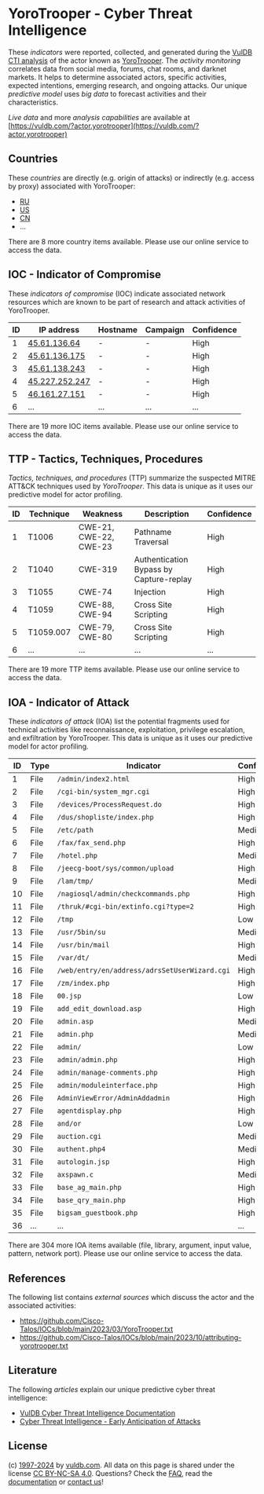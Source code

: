 # YoroTrooper - Cyber Threat Intelligence

These _indicators_ were reported, collected, and generated during the [VulDB CTI analysis](https://vuldb.com/?kb.cti) of the actor known as [YoroTrooper](https://vuldb.com/?actor.yorotrooper). The _activity monitoring_ correlates data from social media, forums, chat rooms, and darknet markets. It helps to determine associated actors, specific activities, expected intentions, emerging research, and ongoing attacks. Our unique _predictive model_ uses _big data_ to forecast activities and their characteristics.

_Live data_ and more _analysis capabilities_ are available at [https://vuldb.com/?actor.yorotrooper](https://vuldb.com/?actor.yorotrooper)

## Countries

These _countries_ are directly (e.g. origin of attacks) or indirectly (e.g. access by proxy) associated with YoroTrooper:

* [RU](https://vuldb.com/?country.ru)
* [US](https://vuldb.com/?country.us)
* [CN](https://vuldb.com/?country.cn)
* ...

There are 8 more country items available. Please use our online service to access the data.

## IOC - Indicator of Compromise

These _indicators of compromise_ (IOC) indicate associated network resources which are known to be part of research and attack activities of YoroTrooper.

ID | IP address | Hostname | Campaign | Confidence
-- | ---------- | -------- | -------- | ----------
1 | [45.61.136.64](https://vuldb.com/?ip.45.61.136.64) | - | - | High
2 | [45.61.136.175](https://vuldb.com/?ip.45.61.136.175) | - | - | High
3 | [45.61.138.243](https://vuldb.com/?ip.45.61.138.243) | - | - | High
4 | [45.227.252.247](https://vuldb.com/?ip.45.227.252.247) | - | - | High
5 | [46.161.27.151](https://vuldb.com/?ip.46.161.27.151) | - | - | High
6 | ... | ... | ... | ...

There are 19 more IOC items available. Please use our online service to access the data.

## TTP - Tactics, Techniques, Procedures

_Tactics, techniques, and procedures_ (TTP) summarize the suspected MITRE ATT&CK techniques used by _YoroTrooper_. This data is unique as it uses our predictive model for actor profiling.

ID | Technique | Weakness | Description | Confidence
-- | --------- | -------- | ----------- | ----------
1 | T1006 | CWE-21, CWE-22, CWE-23 | Pathname Traversal | High
2 | T1040 | CWE-319 | Authentication Bypass by Capture-replay | High
3 | T1055 | CWE-74 | Injection | High
4 | T1059 | CWE-88, CWE-94 | Cross Site Scripting | High
5 | T1059.007 | CWE-79, CWE-80 | Cross Site Scripting | High
6 | ... | ... | ... | ...

There are 19 more TTP items available. Please use our online service to access the data.

## IOA - Indicator of Attack

These _indicators of attack_ (IOA) list the potential fragments used for technical activities like reconnaissance, exploitation, privilege escalation, and exfiltration by YoroTrooper. This data is unique as it uses our predictive model for actor profiling.

ID | Type | Indicator | Confidence
-- | ---- | --------- | ----------
1 | File | `/admin/index2.html` | High
2 | File | `/cgi-bin/system_mgr.cgi` | High
3 | File | `/devices/ProcessRequest.do` | High
4 | File | `/dus/shopliste/index.php` | High
5 | File | `/etc/path` | Medium
6 | File | `/fax/fax_send.php` | High
7 | File | `/hotel.php` | Medium
8 | File | `/jeecg-boot/sys/common/upload` | High
9 | File | `/lam/tmp/` | Medium
10 | File | `/nagiosql/admin/checkcommands.php` | High
11 | File | `/thruk/#cgi-bin/extinfo.cgi?type=2` | High
12 | File | `/tmp` | Low
13 | File | `/usr/5bin/su` | Medium
14 | File | `/usr/bin/mail` | High
15 | File | `/var/dt/` | Medium
16 | File | `/web/entry/en/address/adrsSetUserWizard.cgi` | High
17 | File | `/zm/index.php` | High
18 | File | `00.jsp` | Low
19 | File | `add_edit_download.asp` | High
20 | File | `admin.asp` | Medium
21 | File | `admin.php` | Medium
22 | File | `admin/` | Low
23 | File | `admin/admin.php` | High
24 | File | `admin/manage-comments.php` | High
25 | File | `admin/moduleinterface.php` | High
26 | File | `AdminViewError/AdminAddadmin` | High
27 | File | `agentdisplay.php` | High
28 | File | `and/or` | Low
29 | File | `auction.cgi` | Medium
30 | File | `authent.php4` | Medium
31 | File | `autologin.jsp` | High
32 | File | `axspawn.c` | Medium
33 | File | `base_ag_main.php` | High
34 | File | `base_qry_main.php` | High
35 | File | `bigsam_guestbook.php` | High
36 | ... | ... | ...

There are 304 more IOA items available (file, library, argument, input value, pattern, network port). Please use our online service to access the data.

## References

The following list contains _external sources_ which discuss the actor and the associated activities:

* https://github.com/Cisco-Talos/IOCs/blob/main/2023/03/YoroTrooper.txt
* https://github.com/Cisco-Talos/IOCs/blob/main/2023/10/attributing-yorotrooper.txt

## Literature

The following _articles_ explain our unique predictive cyber threat intelligence:

* [VulDB Cyber Threat Intelligence Documentation](https://vuldb.com/?kb.cti)
* [Cyber Threat Intelligence - Early Anticipation of Attacks](https://www.scip.ch/en/?labs.20201022)

## License

(c) [1997-2024](https://vuldb.com/?kb.changelog) by [vuldb.com](https://vuldb.com/?kb.about). All data on this page is shared under the license [CC BY-NC-SA 4.0](https://creativecommons.org/licenses/by-nc-sa/4.0/). Questions? Check the [FAQ](https://vuldb.com/?kb.faq), read the [documentation](https://vuldb.com/?kb) or [contact us](https://vuldb.com/?contact)!
